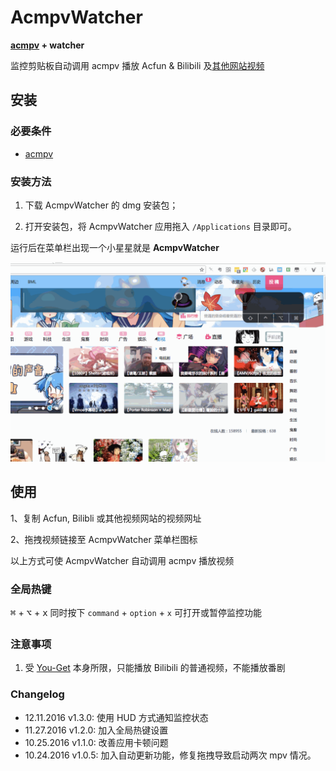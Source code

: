 # AcmpvWatcher

__[acmpv](https://github.com/Vayn/acmpv) + watcher__

监控剪贴板自动调用 acmpv 播放 Acfun & Bilibili 及[其他网站视频](https://github.com/soimort/you-get#supported-sites)

## 安装

### 必要条件

* [acmpv](https://github.com/Vayn/acmpv)

### 安装方法

1) 下载 AcmpvWatcher 的 dmg 安装包；

2) 打开安装包，将 AcmpvWatcher 应用拖入 `/Applications` 目录即可。

运行后在菜单栏出现一个小星星就是 __AcmpvWatcher__

![screenshot](screenshot.gif)

## 使用

1、复制 Acfun, Bilibli 或其他视频网站的视频网址

2、拖拽视频链接至 AcmpvWatcher 菜单栏图标

以上方式可使 AcmpvWatcher 自动调用 acmpv 播放视频

### 全局热键

<kbd>⌘</kbd> + <kbd>⌥</kbd> + <kbd>x</kbd> 同时按下 `command` + `option` + `x` 可打开或暂停监控功能

### 注意事项

1. 受 [You-Get](https://github.com/soimort/you-get) 本身所限，只能播放 Bilibili 的普通视频，不能播放番剧


### Changelog

* 12.11.2016 v1.3.0: 使用 HUD 方式通知监控状态
* 11.27.2016 v1.2.0: 加入全局热键设置
* 10.25.2016 v1.1.0: 改善应用卡顿问题
* 10.24.2016 v1.0.5: 加入自动更新功能，修复拖拽导致启动两次 mpv 情况。
